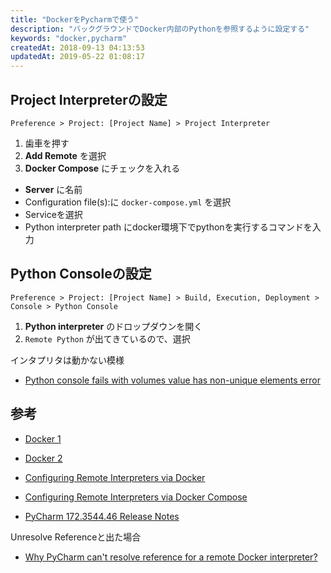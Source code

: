 ```yaml
---
title: "DockerをPycharmで使う"
description: "バックグラウンドでDocker内部のPythonを参照するように設定する"
keywords: "docker,pycharm"
createdAt: 2018-09-13 04:13:53
updatedAt: 2019-05-22 01:08:17
---
```


## Project Interpreterの設定

```
Preference > Project: [Project Name] > Project Interpreter
```

1. 歯車を押す
2. **Add Remote** を選択
3. **Docker Compose** にチェックを入れる
  - **Server** に名前
  - Configuration file(s):に `docker-compose.yml` を選択
  - Serviceを選択
  - Python interpreter path にdocker環境下でpythonを実行するコマンドを入力


## Python Consoleの設定

```
Preference > Project: [Project Name] > Build, Execution, Deployment > Console > Python Console
```

1. **Python interpreter** のドロップダウンを開く  
2. `Remote Python` が出てきているので、選択


インタプリタは動かない模様

- [Python console fails with volumes value has non-unique elements error](https://youtrack.jetbrains.com/issue/PY-24971)

## 参考

- [Docker 1](https://www.jetbrains.com/help/pycharm/docker.html)
- [Docker 2](https://www.jetbrains.com/help/pycharm/docker-2.html)
- [Configuring Remote Interpreters via Docker](https://www.jetbrains.com/help/pycharm/configuring-remote-interpreters-via-docker.html)
- [Configuring Remote Interpreters via Docker Compose](https://www.jetbrains.com/help/pycharm/configuring-remote-interpreters-via-docker-compose.html)

- [PyCharm 172.3544.46 Release Notes](https://confluence.jetbrains.com/display/PYH/PyCharm+172.3544.46+Release+Notes)

Unresolve Referenceと出た場合

- [Why PyCharm can't resolve reference for a remote Docker interpreter?](https://intellij-support.jetbrains.com/hc/en-us/community/posts/115000373944-Why-PyCharm-can-t-resolve-reference-for-a-remote-Docker-interpreter-)